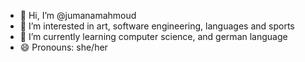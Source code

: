 - 👋 Hi, I’m @jumanamahmoud
- 👀 I’m interested in art, software engineering, languages and sports
- 🌱 I’m currently learning computer science, and german language
- 😄 Pronouns: she/her


